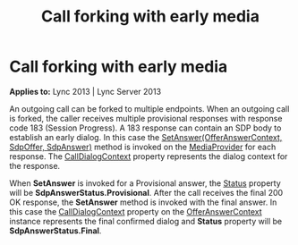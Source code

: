 ﻿---
title: Call forking with early media
TOCTitle: Call forking with early media
ms:assetid: 1a0386ac-1bd1-4003-9222-d9e14251957b
ms:mtpsurl: https://msdn.microsoft.com/en-us/library/Dn466104(v=office.15)
ms:contentKeyID: 57103339
ms.date: 07/25/2014
mtps_version: v=office.15
---

# Call forking with early media


**Applies to:** Lync 2013 | Lync Server 2013

An outgoing call can be forked to multiple endpoints. When an outgoing call is forked, the caller receives multiple provisional responses with response code 183 (Session Progress). A 183 response can contain an SDP body to establish an early dialog. In this case the [SetAnswer(OfferAnswerContext, SdpOffer, SdpAnswer)](https://msdn.microsoft.com/en-us/library/hh382509\(v=office.15\)) method is invoked on the [MediaProvider](https://msdn.microsoft.com/en-us/library/hh383767\(v=office.15\)) for each response. The [CallDialogContext](https://msdn.microsoft.com/en-us/library/hh383382\(v=office.15\)) property represents the dialog context for the response.

When **SetAnswer** is invoked for a Provisional answer, the [Status](https://msdn.microsoft.com/en-us/library/hh382499\(v=office.15\)) property will be **SdpAnswerStatus.Provisional**. After the call receives the final 200 OK response, the **SetAnswer** method is invoked with the final answer. In this case the [CallDialogContext](https://msdn.microsoft.com/en-us/library/hh383382\(v=office.15\)) property on the [OfferAnswerContext](https://msdn.microsoft.com/en-us/library/hh382841\(v=office.15\)) instance represents the final confirmed dialog and **Status** property will be **SdpAnswerStatus.Final**.

